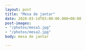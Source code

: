 ```yaml
---
layout: post
title: "Mesa de jantar"
date: 2020-03-14T03:00:00.000+00:00
post-images:
- "/photos/mesa1.jpg"
- "/photos/mesa2.jpg"
body: mesa de jantar

---
```

